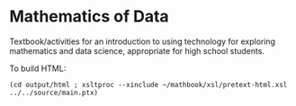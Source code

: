 # Mathematics of Data

Textbook/activities for an introduction to using technology
for exploring mathematics and data science, appropriate for
high school students.

To build HTML:

```
(cd output/html ; xsltproc --xinclude ~/mathbook/xsl/pretext-html.xsl ../../source/main.ptx)
```